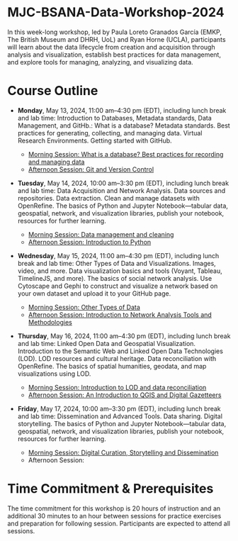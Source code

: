 # MJC-BSANA-Data-Workshop-2024
In this week-long workshop, led by Paula Loreto Granados García (EMKP, The British Museum and DHRH, UoL) and Ryan Horne (UCLA), participants will learn about the data lifecycle from creation and acquisition through analysis and visualization, establish best practices for data management, and explore tools for managing, analyzing, and visualizing data.

# Course Outline

- **Monday**, May 13, 2024, 11:00 am–4:30 pm (EDT), including lunch break and lab time: Introduction to Databases, Metadata standards, Data Management, and GitHb.: What is a database? Metadata standards. Best practices for generating, collecting, and managing data. Virtual Research Environments. Getting started with GitHub.
  - [Morning Session: What is a database? Best practices for recording and managing data ](https://github.com/2024-5-13-5-17-MJC-BSANA/MJC-BSANA-Data-Wokshop-2024/wiki/Monday-Morning-Session-1:-What-is-a-Database%3F/)
  - [Afternoon Session: Git and Version Control](https://github.com/2024-5-13-5-17-MJC-BSANA/MJC-BSANA-Data-Workshop-2024/wiki/Monday-Afternoon-Session-1:-Git-and-Version-Control)
    
- **Tuesday**, May 14, 2024, 10:00 am–3:30 pm (EDT), including lunch break and lab time: Data Acquisition and Network Analysis. Data sources and repositories. Data extraction. Clean and manage datasets with OpenRefine. The basics of Python and Jupyter Notebook—tabular data, geospatial, network, and visualization libraries, publish your notebook, resources for further learning.
  - [Morning Session: Data management and cleaning](https://github.com/2024-5-13-5-17-MJC-BSANA/MJC-BSANA-Data-Wokshop-2024/wiki/Tuesday-Morning-Session-3:-Data-Management-and-cleaning)
  - [Afternoon Session: Introduction to Python](https://github.com/2024-5-13-5-17-MJC-BSANA/MJC-BSANA-Data-Workshop-2024/wiki/Tuesday-Afternoon-Session-1:-Python-and-Jupyter)
  
- **Wednesday**, May 15, 2024, 11:00 am–4:30 pm (EDT), including lunch break and lab time: Other Types of Data and Visualizations. Images, video, and more. Data visualization basics and tools (Voyant, Tableau, TimelineJS, and more). The basics of social network analysis. Use Cytoscape and Gephi to construct and visualize a network based on your own dataset and upload it to your GitHub page.
  - [Morning Session: Other Types of Data](https://github.com/2024-5-13-5-17-MJC-BSANA/MJC-BSANA-Data-Wokshop-2024/wiki/Wednesday-Morning-Session-5%3A-Other-Types-of-Data-and-Visualizations.-Images%2C-video%2C-3D-and-more./)
  - [Afternoon Session: Introduction to Network Analysis Tools and Methodologies](https://github.com/2024-5-13-5-17-MJC-BSANA/MJC-BSANA-Data-Workshop-2024/wiki/Wednesday-Afternoon-Session-1:-Network-Analysis)

- **Thursday**, May 16, 2024, 11:00 am–4:30 pm (EDT), including lunch break and lab time: Linked Open Data and Geospatial Visualization. Introduction to the Semantic Web and Linked Open Data Technologies (LOD). LOD resources and cultural heritage. Data reconciliation with OpenRefine. The basics of spatial humanities, geodata, and map visualizations using LOD.
  - [Morning Session: Introduction to LOD and data reconciliation](https://github.com/2024-5-13-5-17-MJC-BSANA/MJC-BSANA-Data-Wokshop-2024/wiki/Thursday-Morning-Session-7:-Introduction-to-LOD-and-data-reconciliation-with-Open-Refine)
  - [Afternoon Session: An Introduction to QGIS and Digital Gazetteers](https://github.com/2024-5-13-5-17-MJC-BSANA/MJC-BSANA-Data-Workshop-2024/wiki/Wednesday-Afternoon-Session-2:-An-Introduction-to-QGIS-and-Digital-Gazetteers)
  
- **Friday**, May 17, 2024, 10:00 am–3:30 pm (EDT), including lunch break and lab time: Dissemination and Advanced Tools. Data sharing. Digital storytelling. The basics of Python and Jupyter Notebook—tabular data, geospatial, network, and visualization libraries, publish your notebook, resources for further learning.
  - [Morning Session: Digital Curation, Storytelling and Dissemination](https://github.com/2024-5-13-5-17-MJC-BSANA/MJC-BSANA-Data-Workshop-2024/wiki/Friday-Morning-Session-9:-Digital-Curation-Storytelling-and-Dissemination)
  - Afternoon Session: 

# Time Commitment & Prerequisites

The time commitment for this workshop is 20 hours of instruction and an additional 30 minutes to an hour between sessions for practice exercises and preparation for following session. Participants are expected to attend all sessions.

